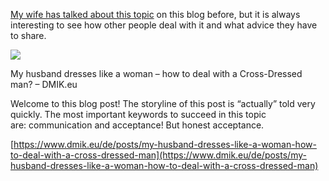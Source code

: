 [My wife has talked about this topic](https://www.the-beskirted-man.com/julias-perspective/help-my-husband-likes-wearing-skirts-and-heels/) on this blog before, but it is always interesting to see how other people deal with it and what advice they have to share.

[](https://www.dmik.eu/de/posts/my-husband-dresses-like-a-woman-how-to-deal-with-a-cross-dressed-man "My husband dresses like a woman – how to deal with a Cross-Dressed man? - DMIK.eu")

![](cropped-dmik-logo.png)

My husband dresses like a woman – how to deal with a Cross-Dressed man? – DMIK.eu

Welcome to this blog post! The storyline of this post is “actually” told very quickly. The most important keywords to succeed in this topic are: communication and acceptance! But honest acceptance.

[https://www.dmik.eu/de/posts/my-husband-dresses-like-a-woman-how-to-deal-with-a-cross-dressed-man](https://www.dmik.eu/de/posts/my-husband-dresses-like-a-woman-how-to-deal-with-a-cross-dressed-man)
